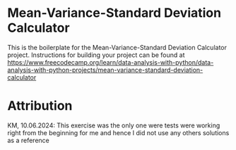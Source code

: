 # Mean-Variance-Standard Deviation Calculator

This is the boilerplate for the Mean-Variance-Standard Deviation Calculator project. Instructions for building your project can be found at https://www.freecodecamp.org/learn/data-analysis-with-python/data-analysis-with-python-projects/mean-variance-standard-deviation-calculator

# Attribution
KM, 10.06.2024: This exercise was the only one were tests were working right from the beginning for me and hence I did not use any others solutions as a reference